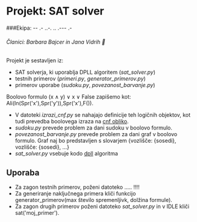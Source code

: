 # **Projekt: SAT solver**
###Ekipa: -- .- ..-. .. .--- .- 

###### Članici: *Barbara Bajcer* in *Jana Vidrih*  :two_women_holding_hands:


Projekt je sestavljen iz:
* SAT solverja, ki uporablja DPLL algoritem (*sat_solver.py*)
* testnih primerov (*primeri.py*, *generator_primerov.py*)
* primerov uporabe (*sudoku.py*, *povezanost_barvanje.py*)



Boolovo formulo    (x ∧ y) ∨ x ∨ False    zapišemo kot:  Ali(In(Spr('x'),Spr('y')),Spr('x'),F()).

* V datoteki *izrazi_cnf.py* se nahajajo definicije teh logičnih objektov, kot tudi prevedba boolovega izraza na [cnf obliko](http://en.wikipedia.org/wiki/Conjunctive_normal_form).
* *sudoku.py* prevede problem za dani sudoku v boolovo formulo.
* *povezanost_barvanje.py* prevede problem za dani graf v boolovo formulo. Graf naj bo predstavljen s slovarjem {vozlišče: {sosedi}, vozlišče: {sosedi}, ...}
* *sat_solver.py* vsebuje kodo [dpll](http://www.dis.uniroma1.it/~liberato/ar/dpll/dpll.html) algoritma 

## Uporaba

* Za zagon testnih primerov, poženi datoteko ..... !!!!
* Za generiranje naključnega primera kliči funkcijo generator_primerov(max število spremenljivk, dolžina formule).
* Za zagon drugih primerov poženi datoteko *sat_solver.py* in v IDLE kliči sat('moj_primer').
